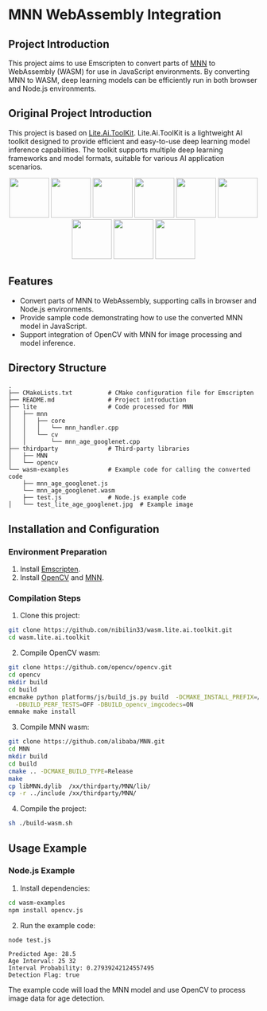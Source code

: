 # MNN WebAssembly Integration

## Project Introduction

This project aims to use Emscripten to convert parts of [MNN](https://github.com/alibaba/MNN) to WebAssembly (WASM) for use in JavaScript environments. By converting MNN to WASM, deep learning models can be efficiently run in both browser and Node.js environments.

## Original Project Introduction

This project is based on [Lite.Ai.ToolKit](https://github.com/DefTruth/lite.ai.toolkit). Lite.Ai.ToolKit is a lightweight AI toolkit designed to provide efficient and easy-to-use deep learning model inference capabilities. The toolkit supports multiple deep learning frameworks and model formats, suitable for various AI application scenarios.
<div align='center'>
  <img src='https://github.com/DefTruth/lite.ai.toolkit/assets/31974251/5b28aed1-e207-4256-b3ea-3b52f9e68aed' height="80px" width="80px">
  <img src='https://github.com/DefTruth/lite.ai.toolkit/assets/31974251/28274741-8745-4665-abff-3a384b75f7fa' height="80px" width="80px">
  <img src='https://github.com/DefTruth/lite.ai.toolkit/assets/31974251/c802858c-6899-4246-8839-5721c43faffe' height="80px" width="80px">
  <img src='https://github.com/DefTruth/lite.ai.toolkit/assets/31974251/20a18d56-297c-4c72-8153-76d4380fc9ec' height="80px" width="80px">
  <img src='https://github.com/DefTruth/lite.ai.toolkit/assets/31974251/f4dd5263-8514-4bb0-a0dd-dbe532481aff' height="80px" width="80px">
  <img src='https://github.com/DefTruth/lite.ai.toolkit/assets/31974251/b6a431d2-225b-416b-8a1e-cf9617d79a63' height="80px" width="80px">
  <img src='https://github.com/DefTruth/lite.ai.toolkit/assets/31974251/84d3ed6a-b711-4c0a-8e92-a2da05a0d04e' height="80px" width="80px">
  <img src='https://github.com/DefTruth/lite.ai.toolkit/assets/31974251/157b9e11-fc92-445b-ae0d-0d859c8663ee' height="80px" width="80px">
  <img src='https://github.com/DefTruth/lite.ai.toolkit/assets/31974251/ef0eeabe-6dbe-4837-9aad-b806a8398697' height="80px" width="80px">  
</div> 

## Features

- Convert parts of MNN to WebAssembly, supporting calls in browser and Node.js environments.
- Provide sample code demonstrating how to use the converted MNN model in JavaScript.
- Support integration of OpenCV with MNN for image processing and model inference.

## Directory Structure

```
.
├── CMakeLists.txt          # CMake configuration file for Emscripten
├── README.md               # Project introduction
├── lite                    # Code processed for MNN
│   ├── mnn
│   │   ├── core
│   │   │   └── mnn_handler.cpp
│   │   └── cv
│   │       └── mnn_age_googlenet.cpp
├── thirdparty              # Third-party libraries
│   ├── MNN
│   └── opencv
└── wasm-examples           # Example code for calling the converted code
    ├── mnn_age_googlenet.js
    └── mnn_age_googlenet.wasm
    ├── test.js             # Node.js example code
│   └── test_lite_age_googlenet.jpg  # Example image
```

## Installation and Configuration

### Environment Preparation

1. Install [Emscripten](https://emscripten.org/docs/getting_started/downloads.html).
2. Install [OpenCV](https://opencv.org/) and [MNN](https://github.com/alibaba/MNN).

### Compilation Steps

1. Clone this project:

```sh
git clone https://github.com/nibilin33/wasm.lite.ai.toolkit.git
cd wasm.lite.ai.toolkit
```

2. Compile OpenCV wasm:

```sh
git clone https://github.com/opencv/opencv.git
cd opencv
mkdir build
cd build
emcmake python platforms/js/build_js.py build  -DCMAKE_INSTALL_PREFIX=/xx/thirdparty/opencv  -DBUILD_TESTS=OFF \
  -DBUILD_PERF_TESTS=OFF -DBUILD_opencv_imgcodecs=ON
emmake make install
```

3. Compile MNN wasm:

```sh
git clone https://github.com/alibaba/MNN.git
cd MNN
mkdir build
cd build
cmake .. -DCMAKE_BUILD_TYPE=Release
make
cp libMNN.dylib  /xx/thirdparty/MNN/lib/
cp -r ../include /xx/thirdparty/MNN/
```

4. Compile the project:

```sh
sh ./build-wasm.sh
```

## Usage Example

### Node.js Example

1. Install dependencies:

```sh
cd wasm-examples
npm install opencv.js
```

2. Run the example code:

```sh
node test.js
```

```output result 
Predicted Age: 28.5
Age Interval: 25 32
Interval Probability: 0.27939242124557495
Detection Flag: true
```

The example code will load the MNN model and use OpenCV to process image data for age detection.
